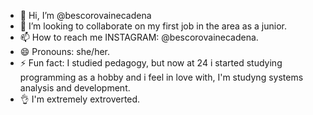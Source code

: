 - 👋 Hi, I’m @bescorovainecadena
- 💞️ I’m looking to collaborate on my first job in the area as a junior.
- 📫 How to reach me INSTAGRAM: @bescorovainecadena.
- 😄 Pronouns: she/her.
- ⚡ Fun fact: I studied pedagogy, but now at 24 i started studying programming as a hobby and i feel in love with, I'm studyng systems analysis and development.
-  👌  I'm extremely extroverted.
<!---
bescorovainecadena/bescorovainecadena is a ✨ special ✨ repository because its `README.md` (this file) appears on your GitHub profile.
You can click the Preview link to take a look at your changes.
--->

